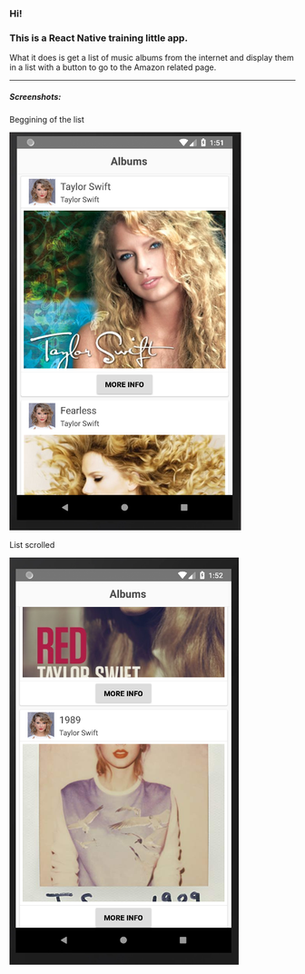 ### Hi!

### This is a React Native training little app.
What it does is get a list of music albums from the internet and display them in a list with a button to go to the Amazon related page.

---

##### Screenshots:
Beggining of the list

![Beggining of the list:](list.png)

List scrolled

![List scrolled](list-scrolled.png)
